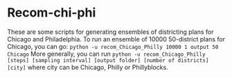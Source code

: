 # Recom-chi-phi
These are some scripts for generating ensembles of districting plans for Chicago and Philadelphia.
To run an ensemble of 10000 50-district plans for Chicago, you can go:
`python -u recom_Chicago_Philly 10000 1 output 50 Chicago`
More generally, you can run
`python -u recom_Chicago_Philly [steps] [sampling interval] [output folder] [number of districts] [city]`
where city can be Chicago, Philly or Phillyblocks.
